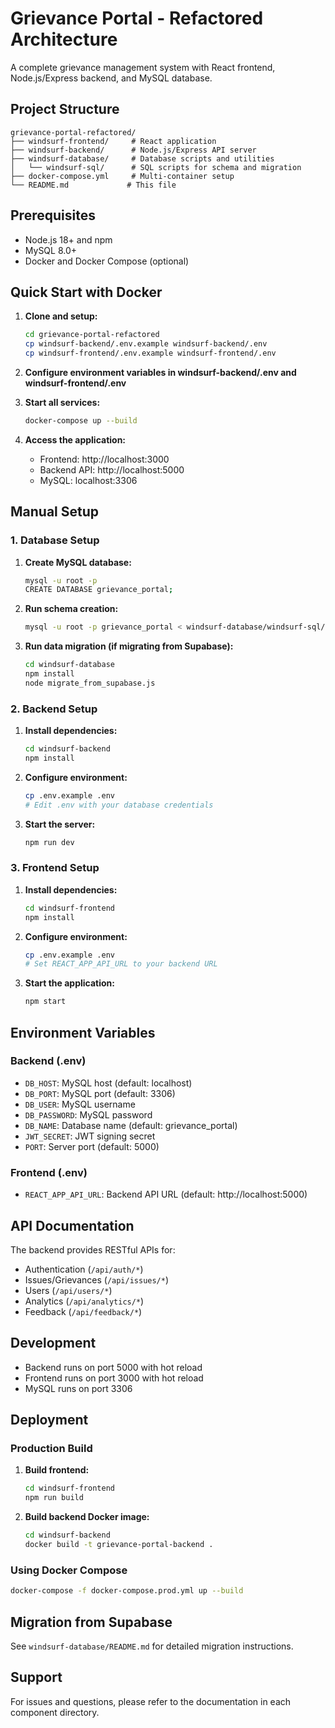 
# Grievance Portal - Refactored Architecture

A complete grievance management system with React frontend, Node.js/Express backend, and MySQL database.

## Project Structure

```
grievance-portal-refactored/
├── windsurf-frontend/     # React application
├── windsurf-backend/      # Node.js/Express API server
├── windsurf-database/     # Database scripts and utilities
│   └── windsurf-sql/      # SQL scripts for schema and migration
├── docker-compose.yml     # Multi-container setup
└── README.md             # This file
```

## Prerequisites

- Node.js 18+ and npm
- MySQL 8.0+
- Docker and Docker Compose (optional)

## Quick Start with Docker

1. **Clone and setup:**
   ```bash
   cd grievance-portal-refactored
   cp windsurf-backend/.env.example windsurf-backend/.env
   cp windsurf-frontend/.env.example windsurf-frontend/.env
   ```

2. **Configure environment variables in windsurf-backend/.env and windsurf-frontend/.env**

3. **Start all services:**
   ```bash
   docker-compose up --build
   ```

4. **Access the application:**
   - Frontend: http://localhost:3000
   - Backend API: http://localhost:5000
   - MySQL: localhost:3306

## Manual Setup

### 1. Database Setup

1. **Create MySQL database:**
   ```bash
   mysql -u root -p
   CREATE DATABASE grievance_portal;
   ```

2. **Run schema creation:**
   ```bash
   mysql -u root -p grievance_portal < windsurf-database/windsurf-sql/schema.sql
   ```

3. **Run data migration (if migrating from Supabase):**
   ```bash
   cd windsurf-database
   npm install
   node migrate_from_supabase.js
   ```

### 2. Backend Setup

1. **Install dependencies:**
   ```bash
   cd windsurf-backend
   npm install
   ```

2. **Configure environment:**
   ```bash
   cp .env.example .env
   # Edit .env with your database credentials
   ```

3. **Start the server:**
   ```bash
   npm run dev
   ```

### 3. Frontend Setup

1. **Install dependencies:**
   ```bash
   cd windsurf-frontend
   npm install
   ```

2. **Configure environment:**
   ```bash
   cp .env.example .env
   # Set REACT_APP_API_URL to your backend URL
   ```

3. **Start the application:**
   ```bash
   npm start
   ```

## Environment Variables

### Backend (.env)
- `DB_HOST`: MySQL host (default: localhost)
- `DB_PORT`: MySQL port (default: 3306)
- `DB_USER`: MySQL username
- `DB_PASSWORD`: MySQL password
- `DB_NAME`: Database name (default: grievance_portal)
- `JWT_SECRET`: JWT signing secret
- `PORT`: Server port (default: 5000)

### Frontend (.env)
- `REACT_APP_API_URL`: Backend API URL (default: http://localhost:5000)

## API Documentation

The backend provides RESTful APIs for:
- Authentication (`/api/auth/*`)
- Issues/Grievances (`/api/issues/*`)
- Users (`/api/users/*`)
- Analytics (`/api/analytics/*`)
- Feedback (`/api/feedback/*`)

## Development

- Backend runs on port 5000 with hot reload
- Frontend runs on port 3000 with hot reload
- MySQL runs on port 3306

## Deployment

### Production Build

1. **Build frontend:**
   ```bash
   cd windsurf-frontend
   npm run build
   ```

2. **Build backend Docker image:**
   ```bash
   cd windsurf-backend
   docker build -t grievance-portal-backend .
   ```

### Using Docker Compose

```bash
docker-compose -f docker-compose.prod.yml up --build
```

## Migration from Supabase

See `windsurf-database/README.md` for detailed migration instructions.

## Support

For issues and questions, please refer to the documentation in each component directory.
